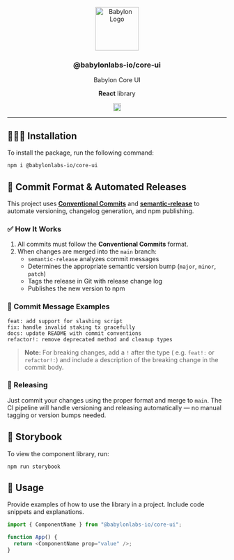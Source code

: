 <p align="center">
    <img alt="Babylon Logo" src="https://github.com/user-attachments/assets/b21652b5-847d-48b2-89a7-0f0969a50900" width="100" />
    <h3 align="center">@babylonlabs-io/core-ui</h3>
    <p align="center">Babylon Core UI</p>
    <p align="center"><strong>React</strong> library</p>
    <p align="center">
      <a href="https://www.npmjs.com/package/@babylonlabs-io/core-ui"><img src="https://badge.fury.io/js/@babylonlabs-io%2Fcore-ui.svg" alt="npm version" height="18"></a>
    </p>
</p>

---

## 👨🏻‍💻 Installation

To install the package, run the following command:

```console
npm i @babylonlabs-io/core-ui
```

## 📝 Commit Format & Automated Releases

This project uses [**Conventional Commits**](https://www.conventionalcommits.org/en/v1.0.0/)
and [**semantic-release**](https://semantic-release.gitbook.io/) to automate
versioning, changelog generation, and npm publishing.

### ✅ How It Works

1. All commits must follow the **Conventional Commits** format.
2. When changes are merged into the `main` branch:
   - `semantic-release` analyzes commit messages
   - Determines the appropriate semantic version bump (`major`, `minor`, `patch`)
   - Tags the release in Git with release change log
   - Publishes the new version to npm

### 🧱 Commit Message Examples

```console
feat: add support for slashing script
fix: handle invalid staking tx gracefully
docs: update README with commit conventions
refactor!: remove deprecated method and cleanup types
```

> **Note:** For breaking changes, add a `!` after the type (
> e.g. `feat!:` or `refactor!:`) and include a description of the breaking
> change in the commit body.

### 🚀 Releasing

Just commit your changes using the proper format and merge to `main`.
The CI pipeline will handle versioning and releasing automatically — no manual
tagging or version bumps needed.


## 📖 Storybook

To view the component library, run:

```console
npm run storybook
```

##  💪 Usage

Provide examples of how to use the library in a project. Include code snippets and explanations.

```javascript
import { ComponentName } from "@babylonlabs-io/core-ui";

function App() {
  return <ComponentName prop="value" />;
}
```
